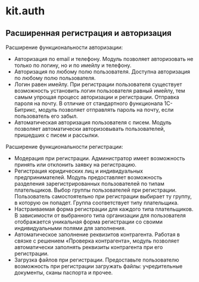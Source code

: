 # kit.auth

## Расширенная регистрация и авторизация

Расширение функциональности авторизации:
- Авторизация по email и телефону. Модуль позволяет авторизовать не только по логину, но и по имейлу и телефону.
- Авторизация по любому полю пользователя. Доступна авторизация по любому полю пользователя.
- Логин равен имейлу. При регистрации пользователя существует возможность установить логин пользователя равный имейлу, тем самым упрощая процесс авторизации и регистрации.
Отправка пароля на почту. В отличие от стандартного функционала 1С-Битрикс, модуль позволяет отправлять пароль на почту, если пользователь его забыл.
- Автоматическая авторизация пользователя с писем. Модуль позволяет автоматически авторизовывать пользователей, пришедших с писем и рассылки.

Расширение функциональности регистрации:
- Модерация при регистрации. Администратор имеет возможность принять или отклонить заявку на регистрацию.
- Регистрация юридических лиц и индивидуальных предпринимателей. Модуль предоставляет возможность разделения зарегистрированных пользователей по типам плательщиков.
Выбор группы пользователей при регистрации. Пользователь самостоятельно при регистрации выбирает ту группу, в которую он попадет. Группа соответствует типу плательщика.
- Настраиваемая форма регистрации для каждого типа плательщиков. В зависимости от выбранного типа организации для пользователя отображается уникальная форма регистрации со своими индивидуальными полями для заполнения.
- Автоматическое заполнение реквизитов контрагента. Работая в связке с решением «Проверка контрагента», модуль позволяет автоматически заполнять реквизиты контрагента при его регистрации.
- Загрузка файлов при регистрации. Предоставьте пользователю возможность при регистрации загружать файлы: учредительные документы, сканы паспорта и прочее.
